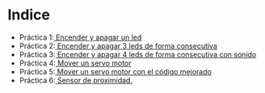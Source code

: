 
# Indice

- Práctica 1:[ Encender y apagar un led](https://github.com/iago1997/Practicas-Arduino/tree/master/1)
- Práctica 2:[ Encender y apagar 3 leds de forma consecutiva]()
- Práctica 3:[ Encender y apagar 4 leds de forma consecutiva con sonido]()
- Práctica 4:[ Mover un servo motor]()
- Práctica 5:[ Mover un servo motor con el código mejorado]()
- Práctica 6:[ Sensor de proximidad.]()
